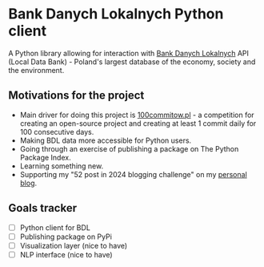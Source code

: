 # Bank Danych Lokalnych Python client

A Python library allowing for interaction with [Bank Danych Lokalnych](https://bdl.stat.gov.pl/bdl/start) API (Local Data Bank) - Poland's largest database of the economy, society and the environment.

## Motivations for the project

- Main driver for doing this project is [100commitow.pl](https://100commitow.pl) - a competition for creating an open-source project and creating at least 1 commit daily for 100 consecutive days.
- Making BDL data more accessible for Python users.
- Going through an exercise of publishing a package on The Python Package Index.
- Learning something new.
- Supporting my "52 post in 2024 blogging challenge" on my [personal blog](https://jszafran.dev).

## Goals tracker
- [ ] Python client for BDL
- [ ] Publishing package on PyPi
- [ ] Visualization layer (nice to have)
- [ ] NLP interface (nice to have)
